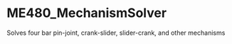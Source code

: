 # ME480_MechanismSolver
 Solves four bar pin-joint, crank-slider, slider-crank, and other mechanisms
